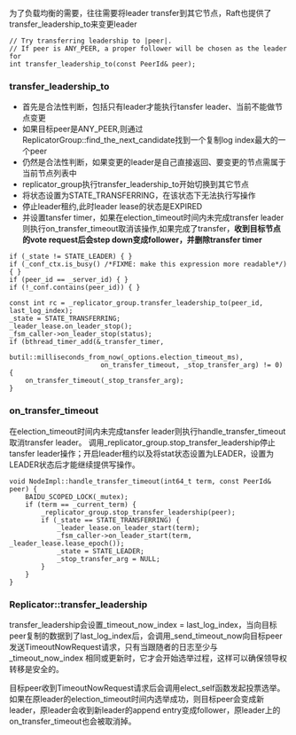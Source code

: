 为了负载均衡的需要，往往需要将leader transfer到其它节点，Raft也提供了transfer_leadership_to来变更leader
```
// Try transferring leadership to |peer|.
// If peer is ANY_PEER, a proper follower will be chosen as the leader for
int transfer_leadership_to(const PeerId& peer);
```

### transfer_leadership_to
- 首先是合法性判断，包括只有leader才能执行tansfer leader、当前不能做节点变更
- 如果目标peer是ANY_PEER,则通过ReplicatorGroup::find_the_next_candidate找到一个复制log index最大的一个peer
- 仍然是合法性判断，如果变更的leader是自己直接返回、要变更的节点需属于当前节点列表中
- replicator_group执行transfer_leadership_to开始切换到其它节点
- 将状态设置为STATE_TRANSFERRING，在该状态下无法执行写操作
- 停止leader租约,此时leader lease的状态是EXPIRED
- 并设置tansfer timer，如果在election_timeout时间内未完成transfer leader则执行on_transfer_timeout取消该操作,如果完成了transfer，**收到目标节点的vote request后会step down变成follower，并删除transfer timer**

```
if (_state != STATE_LEADER) { }
if (_conf_ctx.is_busy() /*FIXME: make this expression more readable*/) { }
if (peer_id == _server_id) { }
if (!_conf.contains(peer_id)) { }

const int rc = _replicator_group.transfer_leadership_to(peer_id, last_log_index);
_state = STATE_TRANSFERRING;
_leader_lease.on_leader_stop();
_fsm_caller->on_leader_stop(status);
if (bthread_timer_add(&_transfer_timer,
                       butil::milliseconds_from_now(_options.election_timeout_ms),
                       on_transfer_timeout, _stop_transfer_arg) != 0) {
    on_transfer_timeout(_stop_transfer_arg);
}
```

### on_transfer_timeout
在election_timeout时间内未完成tansfer leader则执行handle_transfer_timeout取消transfer leader。
调用_replicator_group.stop_transfer_leadership停止tansfer leader操作；开启leader租约以及将stat状态设置为LEADER，设置为LEADER状态后才能继续提供写操作。 

```
void NodeImpl::handle_transfer_timeout(int64_t term, const PeerId& peer) {
    BAIDU_SCOPED_LOCK(_mutex);
    if (term == _current_term) {
        _replicator_group.stop_transfer_leadership(peer);
        if (_state == STATE_TRANSFERRING) {
            _leader_lease.on_leader_start(term);
            _fsm_caller->on_leader_start(term, _leader_lease.lease_epoch());
            _state = STATE_LEADER;
            _stop_transfer_arg = NULL;
        }
    }
}
```

### Replicator::transfer_leadership
transfer_leadership会设置_timeout_now_index = last_log_index，当向目标peer复制的数据到了last_log_index后，会调用_send_timeout_now向目标peer发送TimeoutNowRequest请求，只有当跟随者的日志至少与 _timeout_now_index 相同或更新时，它才会开始选举过程，这样可以确保领导权转移是安全的。  

目标peer收到TimeoutNowRequest请求后会调用elect_self函数发起投票选举。如果在原leader的election_timeout时间内选举成功，则目标peer会变成新leader，原leader会收到新leader的append entry变成follower，原leader上的on_transfer_timeout也会被取消掉。 


